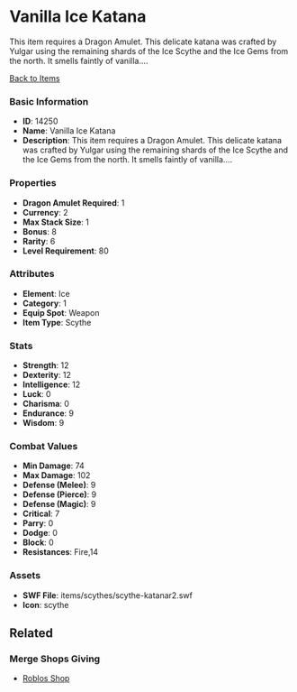 # Vanilla Ice Katana

This item requires a Dragon Amulet. This delicate katana was crafted by Yulgar using the remaining shards of the Ice Scythe and the Ice Gems from the north. It smells faintly of vanilla....

[Back to Items](../items.md)

### Basic Information

- **ID**: 14250
- **Name**: Vanilla Ice Katana
- **Description**: This item requires a Dragon Amulet. This delicate katana was crafted by Yulgar using the remaining shards of the Ice Scythe and the Ice Gems from the north. It smells faintly of vanilla....

### Properties

- **Dragon Amulet Required**: 1
- **Currency**: 2
- **Max Stack Size**: 1
- **Bonus**: 8
- **Rarity**: 6
- **Level Requirement**: 80

### Attributes

- **Element**: Ice
- **Category**: 1
- **Equip Spot**: Weapon
- **Item Type**: Scythe

### Stats

- **Strength**: 12
- **Dexterity**: 12
- **Intelligence**: 12
- **Luck**: 0
- **Charisma**: 0
- **Endurance**: 9
- **Wisdom**: 9

### Combat Values

- **Min Damage**: 74
- **Max Damage**: 102
- **Defense (Melee)**: 9
- **Defense (Pierce)**: 9
- **Defense (Magic)**: 9
- **Critical**: 7
- **Parry**: 0
- **Dodge**: 0
- **Block**: 0
- **Resistances**: Fire,14

### Assets

- **SWF File**: items/scythes/scythe-katanar2.swf
- **Icon**: scythe

## Related

### Merge Shops Giving

- [Roblos Shop](../merge-shops/108-roblos-shop.md)

